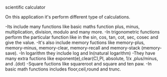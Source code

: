 scientific calculator

On this application it's perform different type of calculations.

-Its include many functions like basic maths function plus, minus, multiplication, division, modulo and many more.
-In trigonometric functions perform the particular function like in the sin, cos, tan, cot, sec, cosec and give the value.
-It's also include memory fuctions like memory-plus, memory-minus, memory-clear, memory-recall and memory-stack (memory-save).
-In logarithm they include log and ln(natural logarithm)
-They have many extra fuctions like exponent(e),clear(C),PI, absolute, 1/x ,plus/minus, and .(dot) 
-Square fuctions like squareroot and square and ten paw.
-In basic math functions includes floor,ceil,round and trunc.

